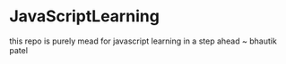 # JavaScriptLearning
this repo is purely mead for javascript learning in a step ahead ~ bhautik patel 
